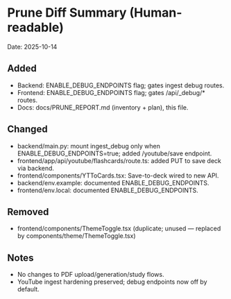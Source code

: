 # Prune Diff Summary (Human-readable)

Date: 2025-10-14

## Added
- Backend: ENABLE_DEBUG_ENDPOINTS flag; gates ingest debug routes.
- Frontend: ENABLE_DEBUG_ENDPOINTS flag; gates /api/_debug/* routes.
- Docs: docs/PRUNE_REPORT.md (inventory + plan), this file.

## Changed
- backend/main.py: mount ingest_debug only when ENABLE_DEBUG_ENDPOINTS=true; added /youtube/save endpoint.
- frontend/app/api/youtube/flashcards/route.ts: added PUT to save deck via backend.
- frontend/components/YTToCards.tsx: Save-to-deck wired to new API.
- backend/env.example: documented ENABLE_DEBUG_ENDPOINTS.
- frontend/env.local: documented ENABLE_DEBUG_ENDPOINTS.

## Removed
- frontend/components/ThemeToggle.tsx (duplicate; unused — replaced by components/theme/ThemeToggle.tsx)

## Notes
- No changes to PDF upload/generation/study flows.
- YouTube ingest hardening preserved; debug endpoints now off by default.
